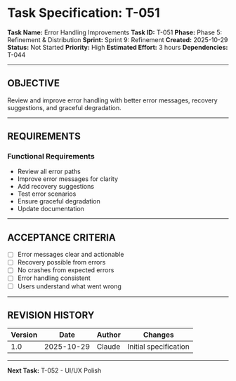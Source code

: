 # Task Specification: T-051

**Task Name:** Error Handling Improvements
**Task ID:** T-051
**Phase:** Phase 5: Refinement & Distribution
**Sprint:** Sprint 9: Refinement
**Created:** 2025-10-29
**Status:** Not Started
**Priority:** High
**Estimated Effort:** 3 hours
**Dependencies:** T-044

---

## OBJECTIVE

Review and improve error handling with better error messages, recovery suggestions, and graceful degradation.

---

## REQUIREMENTS

### Functional Requirements
- Review all error paths
- Improve error messages for clarity
- Add recovery suggestions
- Test error scenarios
- Ensure graceful degradation
- Update documentation

---

## ACCEPTANCE CRITERIA

- [ ] Error messages clear and actionable
- [ ] Recovery possible from errors
- [ ] No crashes from expected errors
- [ ] Error handling consistent
- [ ] Users understand what went wrong

---

## REVISION HISTORY

| Version | Date       | Author | Changes                    |
|---------|------------|--------|-----------------------------|
| 1.0     | 2025-10-29 | Claude | Initial specification       |

---

**Next Task:** T-052 - UI/UX Polish
